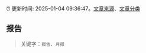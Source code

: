 :alarm_clock: 更新时间: 2025-01-04 09:36:47。[文章来源](/README.md)、[文章分类](/TAGS.md)

## 报告


> 关键字：`报告`、`月报`



